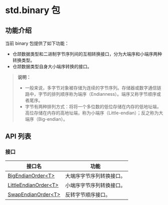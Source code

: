 # std.binary 包

## 功能介绍

当前 binary 包提供了如下功能：

- 仓颉数据类型和二进制字节序列间的互相转换接口，分为大端序和小端序两种转换类型。
- 仓颉数据类型自身大小端序转换的接口。

> **说明：**
>
> - 一般来说，多字节对象被存储为连续的字节序列。存储器或数字通信链路中，字节的排列顺序称为端序（Endianness）。端序又称字节顺序或者尾序。
> - 字节有两种排列方式：将将一个多位数的低位存储在内存的低地址端，高位存储在内存的高地址端，称为小端序（Little-endian）；反之称为大端序（Big-endian）。

## API 列表

### 接口

| 接口名                                                       | 功能                     |
| ------------------------------------------------------------ | ------------------------ |
| [BigEndianOrder\<T>](./binary_package_api/binary_package_interfaces.md#interface-bigendianordert) | 大端序字节序列转换接口。 |
| [LittleEndianOrder\<T>](./binary_package_api/binary_package_interfaces.md#interface-littleendianordert) | 小端序字节序列转换接口。 |
| [SwapEndianOrder\<T>](./binary_package_api/binary_package_interfaces.md#interface-swapendianordert) | 反转字节顺序接口。       |
